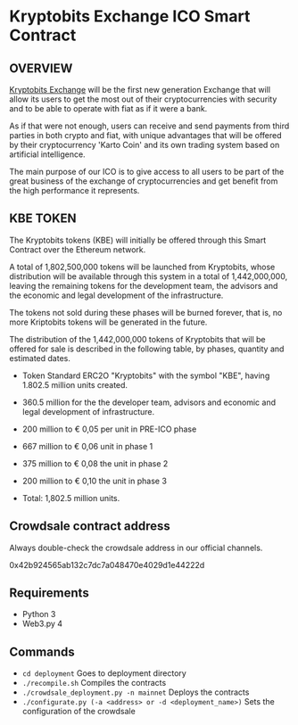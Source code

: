# Kryptobits Exchange ICO Smart Contract

## OVERVIEW

[Kryptobits Exchange](https://kryptobits.com) will be the first new generation Exchange that will allow its users to get the most out of their cryptocurrencies with security and to be able to operate with fiat as if it were a bank.

As if that were not enough, users can receive and send payments from third parties in both crypto and fiat, with unique advantages that will be offered by their cryptocurrency 'Karto Coin' and its own trading system based on artificial intelligence.

The main purpose of our ICO is to give access to all users to be part of the great business of the exchange of cryptocurrencies and get benefit from the high performance it represents.

## KBE TOKEN

The Kryptobits tokens (KBE) will initially be offered through this Smart Contract over the Ethereum network.

A total of 1,802,500,000 tokens will be launched from Kryptobits, whose distribution will be available through this system in a total of 1,442,000,000, leaving the remaining tokens for the development team, the advisors and the economic and legal development of the infrastructure.

The tokens not sold during these phases will be burned forever, that is, no more Kriptobits tokens will be generated in the future.

The distribution of the 1,442,000,000 tokens of Kryptobits that will be offered for sale is described in the following table, by phases, quantity and estimated dates.

- Token Standard ERC2O &quot;Kryptobits&quot; with the symbol &quot;KBE&quot;, having 1.802.5 million units created.

- 360.5 million for the the developer team, advisors and economic and legal development of infrastructure.

- 200 million to € 0,05 per unit in PRE-ICO phase

- 667 million to € 0,06 unit in phase 1

- 375 million to € 0,08 the unit in phase 2

- 200 million to € 0,10 the unit in phase 3

- Total: 1,802.5 million units.


## Crowdsale contract address

Always double-check the crowdsale address in our official channels.

0x42b924565ab132c7dc7a048470e4029d1e44222d


## Requirements

- Python 3
- Web3.py 4


## Commands

- `cd deployment` Goes to deployment directory
- `./recompile.sh` Compiles the contracts 
- `./crowdsale_deployment.py -n mainnet` Deploys the contracts
- `./configurate.py (-a <address> or -d <deployment_name>)` Sets the configuration of the crowdsale
